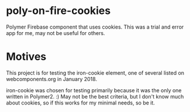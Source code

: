 # poly-on-fire-cookies
Polymer Firebase component that uses cookies. This was a trial and error app for me, may not be useful for others.

# Motives
This project is for testing the iron-cookie element, one of several listed
on webcomponents.org in January 2018.

iron-cookie was chosen for testing primarily because it was the only one written in Polymer2. :) May not be the best criteria, but I don't know much about cookies, so if this works for my minimal needs, so be it.
